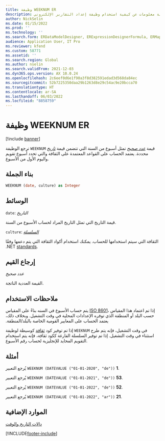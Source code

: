 ```yaml
---
title: وظيفة WEEKNUM ER
description: توفر هذه المقالة معلومات عن كيفية استخدام وظيفة إعداد التقارير الإلكتروني WEEKNUM‏ (ER).
author: NickSelin
ms.date: 01/15/2022
ms.prod: ''
ms.technology: ''
ms.search.form: ERDataModelDesigner, ERExpressionDesignerFormula, ERMappedFormatDesigner, ERModelMappingDesigner
audience: Application User, IT Pro
ms.reviewer: kfend
ms.custom: 58771
ms.assetid: ''
ms.search.region: Global
ms.author: nselin
ms.search.validFrom: 2021-12-03
ms.dyn365.ops.version: AX 10.0.24
ms.openlocfilehash: 2c6eef0d6e1f90a3f8d382591edad3d568da84ec
ms.sourcegitcommit: 52b7225350daa29b1263d8e29c54ac9e20bcca70
ms.translationtype: HT
ms.contentlocale: ar-SA
ms.lasthandoff: 06/03/2022
ms.locfileid: "8858759"
---
```

# <a name="weeknum-er-function"></a>وظيفة WEEKNUM ER

[!include [banner](../includes/banner.md)]

ترجع الوظيفة `WEEKNUM` قيمة *[عدد صحيح](er-formula-supported-data-types-primitive.md#integer)* تمثل أسبوع من السنة التي تتضمن قيمة *[تاريخ](er-formula-supported-data-types-primitive.md#date)* محددة. يعتمد الحساب على القواعد المعتمدة على الثقافة والتي تحدد أسبوع تقويم واليوم الأول من الأسبوع.

## <a name="syntax"></a>بناء الجملة

```vb
WEEKNUM (date, culture) as Integer
```

## <a name=""></a><a name="arguments">الوسائط</a>

`date`: *التاريخ*

قيمة التاريخ التي تمثل التاريخ المراد لحساب الأسبوع من السنة.

`culture`: *[السلسلة](er-formula-supported-data-types-primitive.md#string)*

الثقافة التي سيتم استخدامها للحساب. يمكنك استخدام أكواد الثقافة التي يتم دعمها وفقًا .NET [standards](/dotnet/api/system.globalization.cultureinfo.getcultures?view=net-5.0).

## <a name="return-values"></a>إرجاع القيم

*عدد صحيح*

القيمة العددية الناتجة.

## <a name="usage-notes"></a>ملاحظات الاستخدام

يتم حساب الأسبوع في السنه بناءً على المقياس [ISO 8601](https://www.iso.org/iso-8601-date-and-time-format.html)، إذا تم اعتماد هذا المقياس ‏‫حسب البلد أو المنطقة الذي توفره الإعدادات المحلية في وقت التشغيل. وبخلاف ذلك، يعتمد الحساب على المعايير القومية الخاصة بالبلد/المنطقة.

إذا تم توفير كود [ثقافة](#arguments) كوسيطة لوظيفة `WEEKNUM` في وقت التشغيل، فإنه يتم طرح استثناء في وقت التشغيل. إذا تم توفير السلسلة الفارغة ككود ثقافة، فإنه يتم استخدام التقويم المحايد للإنجليزية لحساب رقم الأسبوع.

## <a name="examples"></a>أمثلة

يُرجع التعبير `WEEKNUM (DATEVALUE ("01-01-2020", "de"))` **1**.

يُرجع التعبير `WEEKNUM (DATEVALUE ("01-01-2021", "de"))` **53**.

يُرجع التعبير `WEEKNUM (DATEVALUE ("01-01-2022", "de"))` **52**.

يُرجع التعبير `WEEKNUM (DATEVALUE ("01-01-2022", "ar"))` **21**.

## <a name="additional-resources"></a>الموارد الإضافية

[‏‫دالات التاريخ والوقت‬](er-functions-category-datetime.md)

[!INCLUDE[footer-include](../../../includes/footer-banner.md)]
